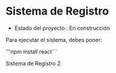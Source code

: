 <h1>Sistema de Registro</h1>

- Estado del proyecto :  En construcción

Para ejecutar el sistema, debes poner:

'''npm install react´´´

Sistema de Registro 2

